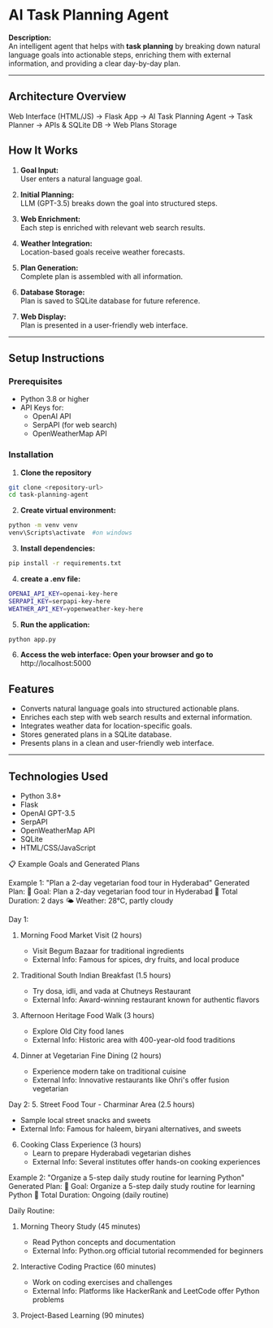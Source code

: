 # AI Task Planning Agent

**Description:**  
An intelligent agent that helps with **task planning** by breaking down natural language goals into actionable steps, enriching them with external information, and providing a clear day-by-day plan.

---

## Architecture Overview
Web Interface (HTML/JS) → Flask App → AI Task Planning Agent → Task Planner → APIs & SQLite DB → Web Plans Storage

## How It Works

1. **Goal Input:**  
   User enters a natural language goal.

2. **Initial Planning:**  
   LLM (GPT-3.5) breaks down the goal into structured steps.

3. **Web Enrichment:**  
   Each step is enriched with relevant web search results.

4. **Weather Integration:**  
   Location-based goals receive weather forecasts.

5. **Plan Generation:**  
   Complete plan is assembled with all information.

6. **Database Storage:**  
   Plan is saved to SQLite database for future reference.

7. **Web Display:**  
   Plan is presented in a user-friendly web interface.

---

## Setup Instructions

### Prerequisites

- Python 3.8 or higher  
- API Keys for:  
  - OpenAI API  
  - SerpAPI (for web search)  
  - OpenWeatherMap API  

### Installation

1. **Clone the repository**  
  ```bash
git clone <repository-url>
cd task-planning-agent
```
2. **Create virtual environment:**
```bash
python -m venv venv
venv\Scripts\activate  #on windows
```
3. **Install dependencies:**
```bash
pip install -r requirements.txt
```
4. **create a .env file:**
```bash
OPENAI_API_KEY=openai-key-here
SERPAPI_KEY=serpapi-key-here
WEATHER_API_KEY=yopenweather-key-here
```
5. **Run the application:**
```bash
python app.py
```
6. **Access the web interface: Open your browser and go to**
http://localhost:5000

## Features

- Converts natural language goals into structured actionable plans.  
- Enriches each step with web search results and external information.  
- Integrates weather data for location-specific goals.  
- Stores generated plans in a SQLite database.  
- Presents plans in a clean and user-friendly web interface.  

---

## Technologies Used

- Python 3.8+  
- Flask  
- OpenAI GPT-3.5  
- SerpAPI  
- OpenWeatherMap API  
- SQLite  
- HTML/CSS/JavaScript  



📋 Example Goals and Generated Plans

Example 1: "Plan a 2-day vegetarian food tour in Hyderabad"
Generated Plan:
🎯 Goal: Plan a 2-day vegetarian food tour in Hyderabad
📅 Total Duration: 2 days
🌤️ Weather: 28°C, partly cloudy

Day 1:
1. Morning Food Market Visit (2 hours)
   - Visit Begum Bazaar for traditional ingredients
   - External Info: Famous for spices, dry fruits, and local produce
   
2. Traditional South Indian Breakfast (1.5 hours)
   - Try dosa, idli, and vada at Chutneys Restaurant
   - External Info: Award-winning restaurant known for authentic flavors

3. Afternoon Heritage Food Walk (3 hours)
   - Explore Old City food lanes
   - External Info: Historic area with 400-year-old food traditions

4. Dinner at Vegetarian Fine Dining (2 hours)
   - Experience modern take on traditional cuisine
   - External Info: Innovative restaurants like Ohri's offer fusion vegetarian

Day 2:
5. Street Food Tour - Charminar Area (2.5 hours)
   - Sample local street snacks and sweets
   - External Info: Famous for haleem, biryani alternatives, and sweets

6. Cooking Class Experience (3 hours)
   - Learn to prepare Hyderabadi vegetarian dishes
   - External Info: Several institutes offer hands-on cooking experiences

Example 2: "Organize a 5-step daily study routine for learning Python"
Generated Plan:
🎯 Goal: Organize a 5-step daily study routine for learning Python
📅 Total Duration: Ongoing (daily routine)

Daily Routine:
1. Morning Theory Study (45 minutes)
   - Read Python concepts and documentation
   - External Info: Python.org official tutorial recommended for beginners
   
2. Interactive Coding Practice (60 minutes)
   - Work on coding exercises and challenges
   - External Info: Platforms like HackerRank and LeetCode offer Python problems

3. Project-Based Learning (90 minutes)
